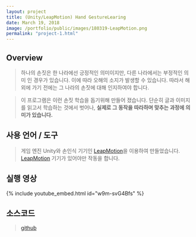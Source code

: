 ```yaml
---
layout: project
title: (Unity/LeapMotion) Hand GestureLearing
date: March 19, 2018
image: /portfolio/public/images/180319-LeapMotion.png
permalink: "project-1.html"
---
```


## Overview
>하나의 손짓은 한 나라에선 긍정적인 의미이지만, 다른 나라에서는 부정적인 의미 인 경우가 있습니다. 이에 따라 오해의 소지가 발생할 수 있습니다. 따라서 해외에 가기 전에는 그 나라의 손짓에 대해 인지하여야 합니다.  

>이 프로그램은 이런 손짓 학습을 돕기위해 만들어 졌습니다. 단순히 글과 이미지를 읽고서 학습하는 것에서 벗어나, **실제로 그 동작을 따라하며 맞추는 과정에 의미가 있습니다.**

## 사용 언어 / 도구
> 게임 엔진 Unity와 손인식 기기인 [LeapMotion](https://www.leapmotion.com/#103)을 이용하여 만들었습니다. [LeapMotion](https://www.leapmotion.com/#103) 기기가 있어야만 작동을 합니다.

## 실행 영상
{% include youtube_embed.html id="w9m-svG4Bfs" %}  

## 소스코드
> [github](https://github.com/PBW99/HYU_4th_1se/tree/master/HumanComputerInteraction/P1_UnivHandGesture)

